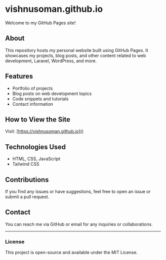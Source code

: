 # vishnusoman.github.io

Welcome to my GitHub Pages site!

## About

This repository hosts my personal website built using GitHub Pages. It showcases my projects, blog posts, and other content related to web development, Laravel, WordPress, and more.

## Features

* Portfolio of projects
* Blog posts on web development topics
* Code snippets and tutorials
* Contact information

## How to View the Site

Visit: [https://vishnusoman.github.io]()

## Technologies Used

* HTML, CSS, JavaScript
* Tailwind CSS

## Contributions

If you find any issues or have suggestions, feel free to open an issue or submit a pull request.

## Contact

You can reach me via GitHub or email for any inquiries or collaborations.

***

### License

This project is open-source and available under the MIT License.
